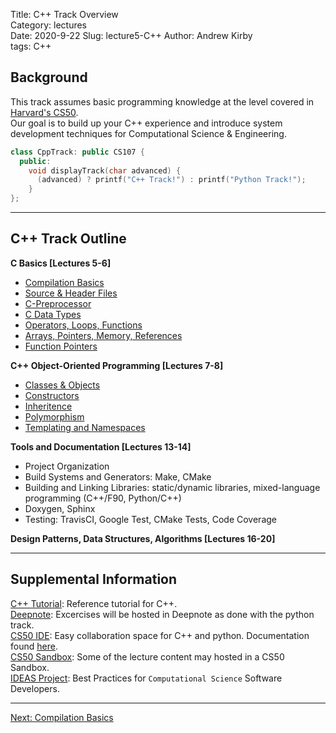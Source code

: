 Title: C++ Track Overview  
Category: lectures  
Date: 2020-9-22
Slug: lecture5-C++ 
Author: Andrew Kirby  
tags: C++ 

## Background
This track assumes basic programming knowledge at the level covered in [Harvard's CS50](https://cs50.harvard.edu/college/2019/fall/).  
Our goal is to build up your C++ experience and introduce system development techniques for Computational Science & Engineering.

```cpp
class CppTrack: public CS107 {
  public:
    void displayTrack(char advanced) {
      (advanced) ? printf("C++ Track!") : printf("Python Track!");
    }
};
```

---
## C++ Track Outline

**C Basics [Lectures 5-6]**

- [Compilation Basics]({filename}C-0-CompilationBasics.md)
- [Source & Header Files]({filename}C-1-SourceHeaderFiles.md)
- [C-Preprocessor]({filename}C-2-Prepocessor.md)
- [C Data Types]({filename}C-3-CDataTypes.md)
- [Operators, Loops, Functions]({filename}../../lecture6/C++/C-4-OpsLoopsFunctions.md)
- [Arrays, Pointers, Memory, References]({filename}../../lecture6/C++/C-5-Memory.md)
- [Function Pointers]({filename}../../lecture6/C++/C-6-FunctionPointers.md)


**C++ Object-Oriented Programming [Lectures 7-8]**

- [Classes & Objects]({filename}../../lecture7/C++/CPP-0-ClassesObjects.md)
- [Constructors]({filename}../../lecture7/C++/CPP-1-Constructors.md)
- [Inheritence]({filename}../../lecture7/C++/CPP-2-Inheritence.md)
- [Polymorphism]({filename}../../lecture8/C++/CPP-3-Polymorphism.md)
- [Templating and Namespaces]({filename}../../lecture8/C++/CPP-4-Templates-Namespaces.md)

**Tools and Documentation [Lectures 13-14]**

- Project Organization
- Build Systems and Generators: Make, CMake
- Building and Linking Libraries: static/dynamic libraries, mixed-language programming (C++/F90, Python/C++)
- Doxygen, Sphinx
- Testing: TravisCI, Google Test, CMake Tests, Code Coverage

**Design Patterns, Data Structures, Algorithms [Lectures 16-20]**

---

## Supplemental Information  
[C++ Tutorial](http://www.cplusplus.com/doc/tutorial/): Reference tutorial for C++.   
[Deepnote](https://harvard-iacs.github.io/2020-CS107/pages/deepnote.com): Excercises will be hosted in Deepnote as done with the python track.  
[CS50 IDE](https://ide.cs50.io/): Easy collaboration space for C++ and python. Documentation found [here](https://cs50.readthedocs.io/lab/).  
[CS50 Sandbox](https://sandbox.cs50.io/): Some of the lecture content may hosted in a CS50 Sandbox.  
[IDEAS Project](https://ideas-productivity.org/events/hpc-best-practices-webinars/): Best Practices for `Computational Science` Software Developers.  

---
[Next: Compilation Basics]({filename}C-0-CompilationBasics.md)

